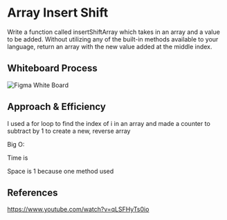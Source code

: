 # Array Insert Shift

Write a function called insertShiftArray which takes in an array and a value to be added. Without utilizing any of the built-in methods available to your language, return an array with the new value added at the middle index.

## Whiteboard Process

![Figma White Board ](images/WIN_20220627_05_31_26_Pro.jpg)

## Approach & Efficiency
I used a for loop to find the index of i in an array and made a counter to subtract by 1 to create a new, reverse array

Big O:

Time is

Space is 1 because one method used

## References

https://www.youtube.com/watch?v=qLSFHyTs0io
